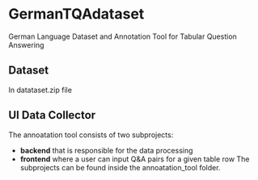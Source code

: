 # GermanTQAdataset
German Language Dataset and Annotation Tool for Tabular Question Answering
## Dataset
In datataset.zip file
## UI Data Collector

The annoatation tool consists of two subprojects: 
* __backend__ that is responsible for the data processing
* __frontend__ where a user can input Q&A pairs for a given table row
 The subprojects can be found inside the annoatation_tool folder.

